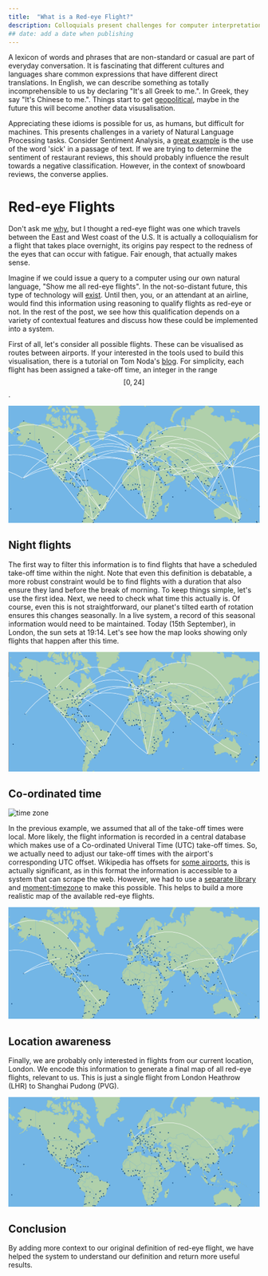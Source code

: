 ```yaml
---
title:  "What is a Red-eye Flight?"
description: Colloquials present challenges for computer interpretation, partly due to their contextual usage.
## date: add a date when publishing
---
```


A lexicon of words and phrases that are non-standard or casual are part of everyday conversation. It is fascinating that different cultures and languages share common expressions that have different direct translations. In English, we can describe something as totally incomprehensible to us by declaring "It's all Greek to me.". In Greek, they say "It's Chinese to me.". Things start to get [geopolitical](http://omniglot.com/language/idioms/incomprehensible.php), maybe in the future this will become another data visusalisation. 

Appreciating these idioms is possible for us, as humans, but difficult for machines. This presents challenges in a variety of Natural Language Processing tasks. Consider Sentiment Analysis, a [great example](https://www.quora.com/Are-slang-and-jargon-taken-into-account-in-sentiment-analysis-If-so-how) is the use of the word 'sick' in a passage of text. If we are trying to determine the sentiment of restaurant reviews, this should probably influence the result towards a negative classification. However, in the context of snowboard reviews, the converse applies.

# Red-eye Flights

Don't ask me [why](https://en.wikipedia.org/wiki/Red_Eye_(2005_American_film)), but I thought a red-eye flight was one which travels between the East and West coast of the U.S. It is actually a colloquialism for a flight that takes place overnight, its origins pay respect to the redness of the eyes that can occur with fatigue. Fair enough, that actually makes sense.

Imagine if we could issue a query to a computer using our own natural language, "Show me all red-eye flights". In the not-so-distant future, this type of technology will [exist](https://www.youtube.com/watch?v=N0mRn1bQyzU). Until then, you, or an attendant at an airline, would find this information using reasoning to qualify flights as red-eye or not. In the rest of the post, we see how this qualification depends on a variety of contextual features and discuss how these could be implemented into a system.

First of all, let's consider all possible flights. These can be visualised as routes between airports. If your interested in the tools used to build this visualisation, there is a tutorial on Tom Noda's [blog](http://www.tnoda.com/blog/2014-04-02). For simplicity, each flight has been assigned a take-off time, an integer in the range $$[0,24]$$. 

![all flights](/assets/images/what-is-a-red-eye-flight/all-flights.png "all flights")

## Night flights

The first way to filter this information is to find flights that have a scheduled take-off time within the night. Note that even this definition is debatable, a more robust constraint would be to find flights with a duration that also ensure they land before the break of morning. To keep things simple, let's use the first idea. Next, we need to check what time this actually is. Of course, even this is not straightforward, our planet's tilted earth of rotation ensures this changes seasonally. In a live system, a record of this seasonal information would need to be maintained. Today (15th September), in London, the sun sets at 19:14. Let's see how the map looks showing only flights that happen after this time.

![night flights](/assets/images/what-is-a-red-eye-flight/night-flights.png "night flights")

## Co-ordinated time

![time zone](https://upload.wikimedia.org/wikipedia/commons/e/e8/Standard_World_Time_Zones.png "time zone")

In the previous example, we assumed that all of the take-off times were local. More likely, the flight information is recorded in a central database which makes use of a Co-ordinated Univeral Time (UTC) take-off times. So, we actually need to adjust our take-off times with the airport's corresponding UTC offset. Wikipedia has offsets for [some airports](https://en.wikipedia.org/wiki/List_of_airports_by_IATA_and_ICAO_code), this is actually significant, as in this format the information is accessible to a system that can scrape the web. However, we had to use a [separate library](https://raw.github.com/hroptatyr/dateutils/tzmaps/iata.tzmap) and [moment-timezone](http://momentjs.com/timezone/) to make this possible. This helps to build a more realistic map of the available red-eye flights.

![utc night flights](/assets/images/what-is-a-red-eye-flight/utc-night-flights.png "utc night flights")

## Location awareness

Finally, we are probably only interested in flights from our current location, London. We encode this information to generate a final map of all red-eye flights, relevant to us. This is just a single flight from London Heathrow (LHR) to Shanghai Pudong (PVG).

![utc lhr night flights](/assets/images/what-is-a-red-eye-flight/lhr-utc-night-flights.png "utc night flights")

## Conclusion

By adding more context to our original definition of red-eye flight, we have helped the system to understand our definition and return more useful results.

